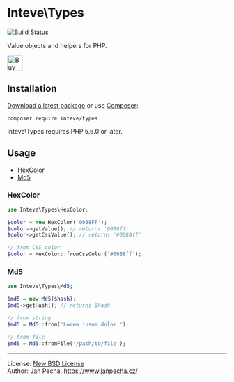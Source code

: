 
# Inteve\Types

[![Build Status](https://travis-ci.org/inteve/types.svg?branch=master)](https://travis-ci.org/inteve/types)

Value objects and helpers for PHP.

<a href="https://www.paypal.me/janpecha/1eur"><img src="https://buymecoffee.intm.org/img/button-paypal-white.png" alt="Buy me a coffee" height="35"></a>


## Installation

[Download a latest package](https://github.com/inteve/types/releases) or use [Composer](http://getcomposer.org/):

```
composer require inteve/types
```

Inteve\Types requires PHP 5.6.0 or later.


## Usage

* [HexColor](#hexcolor)
* [Md5](#md5)


### HexColor

```php
use Inteve\Types\HexColor;

$color = new HexColor('0088FF');
$color->getValue(); // returns '0088ff'
$color->getCssValue(); // returns '#0088ff'

// from CSS color
$color = HexColor::fromCssColor('#0088ff');
```


### Md5

```php
use Inteve\Types\Md5;

$md5 = new Md5($hash);
$md5->getHash(); // returns $hash

// from string
$md5 = Md5::from('Lorem ipsum dolor.');

// from file
$md5 = Md5::fromFile('/path/to/file');
```

------------------------------

License: [New BSD License](license.md)
<br>Author: Jan Pecha, https://www.janpecha.cz/
